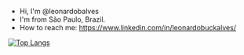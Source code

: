 - Hi, I'm @leonardobalves
- I'm from São Paulo, Brazil.
- How to reach me: https://www.linkedin.com/in/leonardobuckalves/

[![Top Langs](https://github-readme-stats.vercel.app/api/top-langs/?username=leonardobalves&layout=compact)](https://github.com/yushi1007)
